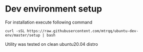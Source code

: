 # Dev environment setup

For installation execute following command

`curl -sSL https://raw.githubusercontent.com/mtrqq/ubuntu-dev-env/master/setup | bash
`

Utility was tested on clean ubuntu20.04 distro
